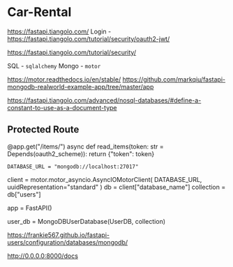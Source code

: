 # Car-Rental

https://fastapi.tiangolo.com/
Login - https://fastapi.tiangolo.com/tutorial/security/oauth2-jwt/

https://fastapi.tiangolo.com/tutorial/security/

SQL - `sqlalchemy`
Mongo - `motor` 

https://motor.readthedocs.io/en/stable/
https://github.com/markqiu/fastapi-mongodb-realworld-example-app/tree/master/app

https://fastapi.tiangolo.com/advanced/nosql-databases/#define-a-constant-to-use-as-a-document-type

## Protected Route
@app.get("/items/")
async def read_items(token: str = Depends(oauth2_scheme)):
    return {"token": token}

    DATABASE_URL = "mongodb://localhost:27017"
client = motor.motor_asyncio.AsyncIOMotorClient(
    DATABASE_URL, uuidRepresentation="standard"
)
db = client["database_name"]
collection = db["users"]


app = FastAPI()


user_db = MongoDBUserDatabase(UserDB, collection)

https://frankie567.github.io/fastapi-users/configuration/databases/mongodb/

http://0.0.0.0:8000/docs